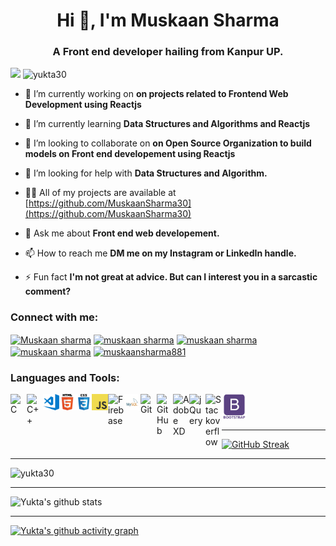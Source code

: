

<!--
**MuskaanSharma30/MuskaanSharma30** is a ✨ _special_ ✨ repository because its `README.md` (this file) appears on your GitHub profile.

Here are some ideas to get you started:

- 🔭 I’m currently working on ...
- 🌱 I’m currently learning ...
- 👯 I’m looking to collaborate on ...
- 🤔 I’m looking for help with ...
- 💬 Ask me about ...
- 📫 How to reach me: ...
- 😄 Pronouns: ...
- ⚡ Fun fact: ...
-->
<h1 align="center">Hi 👋, I'm Muskaan Sharma</h1>
<h3 align="center">A Front end developer hailing from Kanpur UP.</h3>

![](https://img.shields.io/badge/MOOD-FOCUSED-informational?style=flat&logo=&logoColor=white&color=2bbc8a)
<img src="https://komarev.com/ghpvc/?username=yukta30&label=Profile%20views&color=0e75b6&style=flat" alt="yukta30" /> 

- 🔭 I’m currently working on **on projects related to Frontend Web Development using Reactjs**

- 🌱 I’m currently learning **Data Structures and Algorithms and Reactjs**

- 👯 I’m looking to collaborate on **on Open Source Organization to build models on Front end developement using Reactjs**

- 🤝 I’m looking for help with **Data Structures and Algorithm.**

- 👨‍💻 All of my projects are available at [https://github.com/MuskaanSharma30](https://github.com/MuskaanSharma30)

- 💬 Ask me about **Front end web developement.**

- 📫 How to reach me **DM me on my Instagram or LinkedIn handle.**

- ⚡ Fun fact **I'm not great at advice. But can I interest you in a sarcastic comment?**

<h3 align="left">Connect with me:</h3>
<p align="left">
<a href="https://www.linkedin.com/in/muskaan30/" target="blank"><img align="center" src="https://raw.githubusercontent.com/rahuldkjain/github-profile-readme-generator/master/src/images/icons/Social/linked-in-alt.svg" alt="Muskaan sharma" height="30" width="40" /></a>
<a href="https://www.facebook.com/muskan.sharma.712714/" target="blank"><img align="center" src="https://raw.githubusercontent.com/rahuldkjain/github-profile-readme-generator/master/src/images/icons/Social/facebook.svg" alt="muskaan sharma" height="30" width="40" /></a>
<a href="https://www.instagram.com/muskaan_sharma3099/" target="blank"><img align="center" src="https://raw.githubusercontent.com/rahuldkjain/github-profile-readme-generator/master/src/images/icons/Social/instagram.svg" alt="muskaan sharma" height="30" width="40" /></a>
<a href="https://www.hackerrank.com/muskaansharma881" target="blank"><img align="center" src="https://raw.githubusercontent.com/rahuldkjain/github-profile-readme-generator/master/src/images/icons/Social/hackerrank.svg" alt="muskaan sharma" height="30" width="40" /></a>
<a href="https://auth.geeksforgeeks.org/user/muskaansharma881" target="blank"><img align="center" src="https://raw.githubusercontent.com/rahuldkjain/github-profile-readme-generator/master/src/images/icons/Social/geeks-for-geeks.svg" alt="muskaansharma881" height="30" width="40" /></a>
</p>

<h3 align="left">Languages and Tools:</h3>
<img align="left" alt="C" width="26px" src="https://img.icons8.com/color/48/000000/c-programming.png"/>
<img align="left" alt="C++" width="26px" src="https://img.icons8.com/ios-filled/50/000000/c-plus-plus-logo.png"/>
<img align="left" alt="Visual Studio Code" width="26px" src="https://raw.githubusercontent.com/github/explore/80688e429a7d4ef2fca1e82350fe8e3517d3494d/topics/visual-studio-code/visual-studio-code.png" />
<img align="left" alt="HTML5" width="26px" src="https://raw.githubusercontent.com/github/explore/80688e429a7d4ef2fca1e82350fe8e3517d3494d/topics/html/html.png" />
<img align="left" alt="CSS3" width="26px" src="https://raw.githubusercontent.com/github/explore/80688e429a7d4ef2fca1e82350fe8e3517d3494d/topics/css/css.png" />
<img align="left" alt="JavaScript" width="26px" src="https://raw.githubusercontent.com/github/explore/80688e429a7d4ef2fca1e82350fe8e3517d3494d/topics/javascript/javascript.png" />
<a href="https://getbootstrap.com" target="_blank"> <img src="https://raw.githubusercontent.com/devicons/devicon/master/icons/bootstrap/bootstrap-plain-wordmark.svg" alt="bootstrap" width="40" height="40"/> </a> 
<img align="left" alt="Firebase" width="26px" src="https://img.icons8.com/color/48/000000/firebase.png"/>
<img align="left" alt="MySQL" width="26px" src="https://raw.githubusercontent.com/github/explore/80688e429a7d4ef2fca1e82350fe8e3517d3494d/topics/mysql/mysql.png" />
<img align="left" alt="Git" width="26px" src="https://img.icons8.com/color/48/000000/git.png" />
<img align="left" alt="GitHub" width="26px" src="https://img.icons8.com/nolan/64/github.png" />
<img align="left" alt="Adobe XD" width="26px" src="https://img.icons8.com/fluent/48/000000/adobe-xd.png"/>
<img align="left" alt="jQuery" width="26px" src="https://img.icons8.com/ios/50/000000/jquery.png"/>
<img align="left" alt="Stackoverflow" width="26px"src="https://img.icons8.com/color/48/000000/stackoverflow.png"/>

--------------------------------------------------------------------

[![GitHub Streak](https://github-readme-streak-stats.herokuapp.com/?user=MuskaanSharma30&theme=dark)](https://git.io/streak-stats)

--------------------------------------------------------------------
<img src="https://github-readme-stats.vercel.app/api/top-langs?username=yukta30&show_icons=true&locale=en&layout=compact" alt="yukta30" />  


-------------------------------------------------------------------
![Yukta's github stats](https://github-readme-stats.vercel.app/api?username=Yukta30&show_icons=true&theme=merko)



--------------------------------------------
[![Yukta's github activity graph](https://activity-graph.herokuapp.com/graph?username=Yukta30&theme=react-dark)](https://github.com/Yukta30/github-readme-activity-graph)
